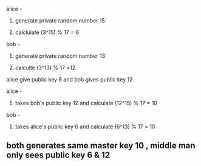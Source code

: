 alice -

1. generate private random number 15

2.   calclulate (3^15) % 17  = 6
   
bob -
   
1. generate private random number 13 
   
2. calculte (3^13) % 17  =12
      

alice give public key 6 and bob gives public key 12 

alice -
1. takes bob's public key 12 and calculate (12^15) % 17 = 10 

bob -
1. takes alice's public key 6 and calculate (6^13) % 17 = 10 

## both generates same master key 10 , middle man only sees public key 6 & 12      


